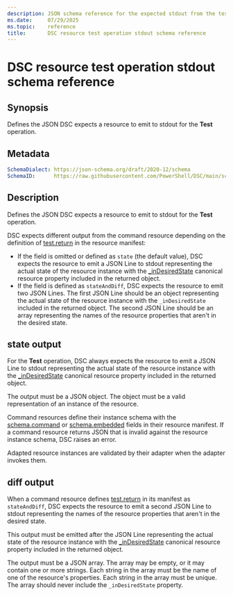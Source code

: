 ```yaml
---
description: JSON schema reference for the expected stdout from the test resource operation
ms.date:     07/29/2025
ms.topic:    reference
title:       DSC resource test operation stdout schema reference
---
```


# DSC resource test operation stdout schema reference

## Synopsis

Defines the JSON DSC expects a resource to emit to stdout for the **Test** operation.

## Metadata

```yaml
SchemaDialect: https://json-schema.org/draft/2020-12/schema
SchemaID:      https://raw.githubusercontent.com/PowerShell/DSC/main/schemas/v3.1.0/resource/stdout/test.json
```

## Description

Defines the JSON DSC expects a resource to emit to stdout for the **Test** operation.

DSC expects different output from the command resource depending on the definition of
[test.return][01] in the resource manifest:

- If the field is omitted or defined as `state` (the default value), DSC expects the resource to
  emit a JSON Line to stdout representing the actual state of the resource instance with the
  [_inDesiredState][02] canonical resource property included in the returned object.
- If the field is defined as `stateAndDiff`, DSC expects the resource to emit two JSON Lines. The
  first JSON Line should be an object representing the actual state of the resource instance with
  the `_inDesiredState` included in the returned object. The second JSON Line should be an array
  representing the names of the resource properties that aren't in the desired state.

## state output

For the **Test** operation, DSC always expects the resource to emit a JSON Line to stdout
representing the actual state of the resource instance with the [_inDesiredState][02] canonical
resource property included in the returned object.

The output must be a JSON object. The object must be a valid representation of an instance of the
resource.

Command resources define their instance schema with the [schema.command][03] or
[schema.embedded][04] fields in their resource manifest. If a command resource returns JSON that is
invalid against the resource instance schema, DSC raises an error.

Adapted resource instances are validated by their adapter when the adapter invokes them.

## diff output

When a command resource defines [test.return][01] in its manifest as `stateAndDiff`, DSC expects
the resource to emit a second JSON Line to stdout representing the names of the resource properties
that aren't in the desired state.

This output must be emitted after the JSON Line representing the actual state of the resource
instance with the [_inDesiredState][02] canonical resource property included in the returned
object.

The output must be a JSON array. The array may be empty, or it may contain one or more strings.
Each string in the array must be the name of one of the resource's properties. Each string in the
array must be unique. The array should never include the `_inDesiredState` property.

<!-- Reference link definitions -->
[01]: ../manifest/test.md#return
[02]: ../properties/inDesiredState.md
[03]: ../manifest/schema/property.md
[04]: ../manifest/schema/embedded.md
